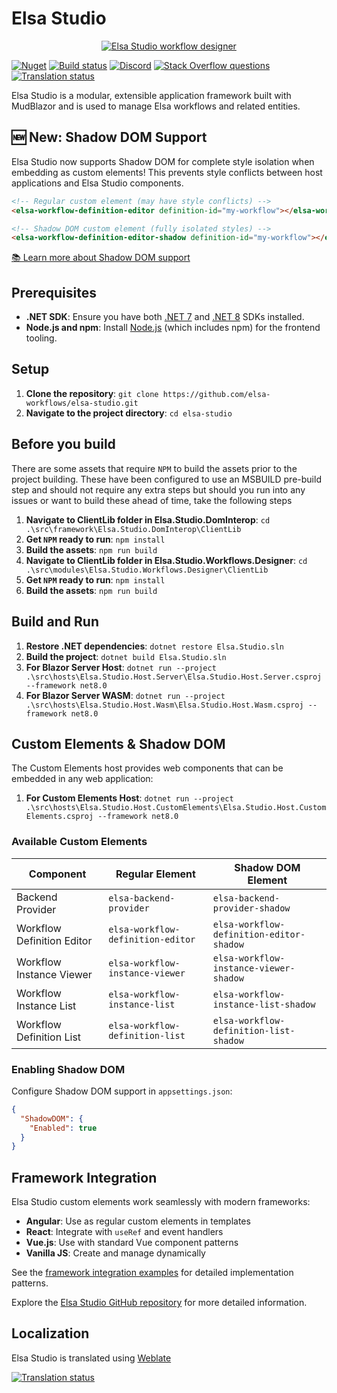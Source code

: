 # Elsa Studio

<a href="./artwork/screenshot-1.png" target="_blank">
  <p align="center">
    <img src="./artwork/screenshot-1.png" alt="Elsa Studio workflow designer">
  </p>
</a>

[![Nuget](https://img.shields.io/nuget/v/elsa)](https://www.nuget.org/packages/Elsa.Studio.Shell/)
[![Build status](https://github.com/elsa-workflows/elsa-studio/actions/workflows/packages.yml/badge.svg?branch=main)](https://github.com/elsa-workflows/elsa-studio/actions/workflows/packages.yml)
[![Discord](https://img.shields.io/discord/814605913783795763?label=chat&logo=discord)](https://discord.gg/hhChk5H472)
[![Stack Overflow questions](https://img.shields.io/badge/stackoverflow-elsa_workflows-orange.svg)]( http://stackoverflow.com/questions/tagged/elsa-workflows )
[![Translation status](https://hosted.weblate.org/widget/elsa-studio/svg-badge.svg)](https://hosted.weblate.org/engage/elsa-studio/)

Elsa Studio is a modular, extensible application framework built with MudBlazor and is used to manage Elsa workflows and related entities.

## 🆕 New: Shadow DOM Support

Elsa Studio now supports Shadow DOM for complete style isolation when embedding as custom elements! This prevents style conflicts between host applications and Elsa Studio components.

```html
<!-- Regular custom element (may have style conflicts) -->
<elsa-workflow-definition-editor definition-id="my-workflow"></elsa-workflow-definition-editor>

<!-- Shadow DOM custom element (fully isolated styles) -->
<elsa-workflow-definition-editor-shadow definition-id="my-workflow"></elsa-workflow-definition-editor-shadow>
```

[📚 Learn more about Shadow DOM support](./docs/SHADOW_DOM.md)

## Prerequisites

- **.NET SDK**: Ensure you have both [.NET 7](https://dotnet.microsoft.com/download/dotnet/7.0) and [.NET 8](https://dotnet.microsoft.com/download/dotnet/8.0) SDKs installed.
- **Node.js and npm**: Install [Node.js](https://nodejs.org/) (which includes npm) for the frontend tooling.

## Setup

1. **Clone the repository**: `git clone https://github.com/elsa-workflows/elsa-studio.git`
2. **Navigate to the project directory**: `cd elsa-studio`

## Before you build

There are some assets that require `NPM` to build the assets prior to the project building. These have been configured to use an MSBUILD pre-build step and should not require any extra
steps but should you run into any issues or want to build these ahead of time, take the following steps

1. **Navigate to ClientLib folder in Elsa.Studio.DomInterop**: `cd .\src\framework\Elsa.Studio.DomInterop\ClientLib`
1. **Get `NPM` ready to run**: `npm install`
1. **Build the assets**: `npm run build`
1. **Navigate to ClientLib folder in Elsa.Studio.Workflows.Designer**: `cd .\src\modules\Elsa.Studio.Workflows.Designer\ClientLib`
1. **Get `NPM` ready to run**: `npm install`
1. **Build the assets**: `npm run build`

## Build and Run

1. **Restore .NET dependencies**: `dotnet restore Elsa.Studio.sln`
1. **Build the project**: `dotnet build Elsa.Studio.sln`
1. **For Blazor Server Host**: `dotnet run --project .\src\hosts\Elsa.Studio.Host.Server\Elsa.Studio.Host.Server.csproj --framework net8.0`
1. **For Blazor Server WASM**: `dotnet run --project .\src\hosts\Elsa.Studio.Host.Wasm\Elsa.Studio.Host.Wasm.csproj --framework net8.0`

## Custom Elements & Shadow DOM

The Custom Elements host provides web components that can be embedded in any web application:

1. **For Custom Elements Host**: `dotnet run --project .\src\hosts\Elsa.Studio.Host.CustomElements\Elsa.Studio.Host.CustomElements.csproj --framework net8.0`

### Available Custom Elements

| Component | Regular Element | Shadow DOM Element |
|-----------|-----------------|-------------------|
| Backend Provider | `elsa-backend-provider` | `elsa-backend-provider-shadow` |
| Workflow Definition Editor | `elsa-workflow-definition-editor` | `elsa-workflow-definition-editor-shadow` |
| Workflow Instance Viewer | `elsa-workflow-instance-viewer` | `elsa-workflow-instance-viewer-shadow` |
| Workflow Instance List | `elsa-workflow-instance-list` | `elsa-workflow-instance-list-shadow` |
| Workflow Definition List | `elsa-workflow-definition-list` | `elsa-workflow-definition-list-shadow` |

### Enabling Shadow DOM

Configure Shadow DOM support in `appsettings.json`:

```json
{
  "ShadowDOM": {
    "Enabled": true
  }
}
```

## Framework Integration

Elsa Studio custom elements work seamlessly with modern frameworks:

- **Angular**: Use as regular custom elements in templates
- **React**: Integrate with `useRef` and event handlers  
- **Vue.js**: Use with standard Vue component patterns
- **Vanilla JS**: Create and manage dynamically

See the [framework integration examples](./src/hosts/Elsa.Studio.Host.CustomElements/wwwroot/framework-integration-demo.html) for detailed implementation patterns.

Explore the [Elsa Studio GitHub repository](https://github.com/elsa-workflows/elsa-studio) for more detailed information.

## Localization

Elsa Studio is translated using [Weblate](https://hosted.weblate.org/engage/elsa-studio/)

<a href="https://hosted.weblate.org/engage/elsa-studio/">
<img src="https://hosted.weblate.org/widget/elsa-studio/multi-green.svg" alt="Translation status" />
</a>
